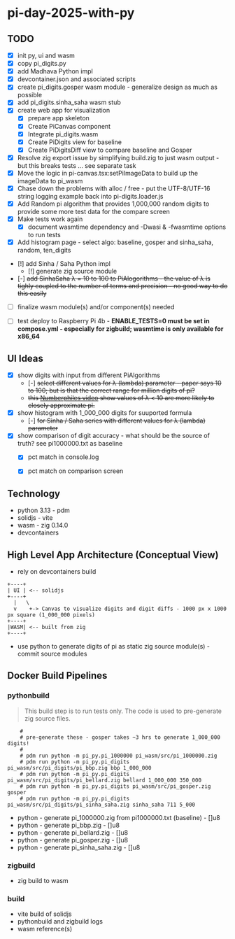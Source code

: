# pi-day-2025-with-py

## TODO
* [X] init py, ui and wasm
* [X] copy pi_digits.py
* [X] add Madhava Python impl
* [X] devcontainer.json and associated scripts
* [X] create pi_digits.gosper wasm module - generalize design as much as possible
* [X] add pi_digits.sinha_saha wasm stub
* [X] create web app for visualization
  * [X] prepare app skeleton
  * [X] Create PiCanvas component
  * [X] Integrate pi_digits.wasm
  * [X] Create PiDigits view for baseline
  * [X] Create PiDigitsDiff view to compare baseline and Gosper
* [X] Resolve zig export issue by simplifying build.zig to just wasm output - but this breaks tests ... see separate task
* [X] Move the logic in pi-canvas.tsx:setPiImageData to build up the imageData to pi_wasm
* [X] Chase down the problems with alloc / free - put the UTF-8/UTF-16 string logging example back into pi-digits.loader.js
* [X] Add Random pi algorithm that provides 1,000,000 random digits to provide some more test data for the compare screen
* [X] Make tests work again
  * [X] document wasmtime dependency and -Dwasi & -fwasmtime options to run tests
* [x] Add histogram page - select algo: baseline, gosper and sinha_saha, random, ten_digits
* [!] add Sinha / Saha Python impl
  * [!] generate zig source module
* [-] ~~add SinhaSaha λ = 10 to 100 to PiAlogorithms - the value of λ is tighly coupled to the number of terms and precision - no good way to do this easily~~
* [ ] finalize wasm module(s) and/or component(s) needed
* [ ] test deploy to Raspberry Pi 4b - **ENABLE_TESTS=0 must be set in compose.yml - especially for zigbuild; wasmtime is only available for x86_64**


## UI Ideas
* [X] show digits with input from different PiAlgorithms
  * [-] ~~select different values for λ (lambda) parameter - paper says 10 to 100; but is that the correct range for million digits of pi?~~
  * ~~this [Numberphiles video](https://youtu.be/nXexsSWrc1Q?t=672) show values of λ < 10 are more likely to closely approximate pi.~~
* [X] show histogram with 1_000_000 digits for suuported formula
  * [-] ~~for Sinha / Saha series with different values for λ (lambda) parameter~~
* [X] show comparison of digit accuracy - what should be the source of truth? see pi1000000.txt as baseline
  * [X] pct match in console.log
  * [X] pct match on comparison screen


## Technology
* python 3.13 - pdm
* solidjs - vite
* wasm - zig 0.14.0
* devcontainers

## High Level App Architecture (Conceptual View)
* rely on devcontainers build

```
+----+
| UI | <-- solidjs
+----+
  |   \
  v    +-> Canvas to visualize digits and digit diffs - 1000 px x 1000 px square (1_000_000 pixels)
+----+
|WASM| <-- built from zig
+----+
```

* use python to generate digits of pi as static zig source module(s) - commit source modules


## Docker Build Pipelines

### pythonbuild

> This build step is to run tests only. The code is used to pre-generate zig source files.

```
    #
    # pre-generate these - gosper takes ~3 hrs to generate 1_000_000 digits!
    #
    # pdm run python -m pi_py.pi_1000000 pi_wasm/src/pi_1000000.zig
    # pdm run python -m pi_py.pi_digits pi_wasm/src/pi_digits/pi_bbp.zig bbp 1_000_000
    # pdm run python -m pi_py.pi_digits pi_wasm/src/pi_digits/pi_bellard.zig bellard 1_000_000 350_000
    # pdm run python -m pi_py.pi_digits pi_wasm/src/pi_gosper.zig gosper
    # pdm run python -m pi_py.pi_digits pi_wasm/src/pi_digits/pi_sinha_saha.zig sinha_saha 711 5_000
```

* python - generate pi_1000000.zig from pi1000000.txt (baseline) - []u8
* python - generate pi_bbp.zig - []u8
* python - generate pi_bellard.zig - []u8
* python - generate pi_gosper.zig - []u8
* python - generate pi_sinha_saha.zig - []u8

### zigbuild
* zig build to wasm

### build
* vite build of solidjs
* pythonbuild and zigbuild logs
* wasm reference(s)
